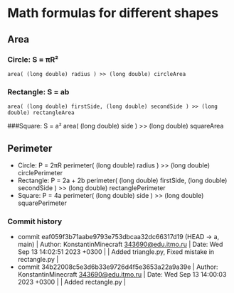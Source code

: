 # Math formulas for different shapes


## Area


### Circle: S = πR²
	area( (long double) radius ) >> (long double) circleArea

### Rectangle: S = ab
	area( (long double) firstSide, (long double) secondSide ) >> (long double) rectangleArea

###Square: S = a²
	area( (long double) side ) >> (long double) squareArea

## Perimeter
- Circle: P = 2πR
	perimeter( (long double) radius ) >> (long double) circlePerimeter
- Rectangle: P = 2a + 2b
	perimeter( (long double) firstSide, (long double) secondSide ) >> (long double) rectanglePerimeter
- Square: P = 4a
	perimeter( (long double) side ) >> (long double) squarePerimeter
	
### Commit history

* commit eaf059f3b71aabe9793e753dbcaa32dc66317d19 (HEAD -> a, main)
| Author: KonstantinMinecraft <343690@edu.itmo.ru>
| Date:   Wed Sep 13 14:02:51 2023 +0300
|
|     Added triangle.py, Fixed mistake in rectangle.py
|
* commit 34b22008c5e3d6b33e9726d4f5e3653a22a9a39e
| Author: KonstantinMinecraft <343690@edu.itmo.ru>
| Date:   Wed Sep 13 14:00:03 2023 +0300
|
|     Added rectangle.py
|
